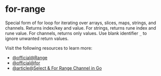 # for-range

Special form of for loop for iterating over arrays, slices, maps, strings, and channels. Returns index/key and value. For strings, returns rune index and rune value. For channels, returns only values. Use blank identifier `_` to ignore unwanted return values.

Visit the following resources to learn more:

- [@official@Range](https://go.dev/wiki/Range)
- [@official@for](https://go.dev/tour/flowcontrol/1)
- [@article@Select & For Range Channel in Go](https://blog.devtrovert.com/p/select-and-for-range-channel-i-bet)